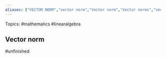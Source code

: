 ```yaml
---
aliases: ["VECTOR NORM","vector norm","Vector norm","Vector norms","vector norms"] 
---
```

Topics: #mathematics #linearalgebra 

## Vector norm
#unfinished 